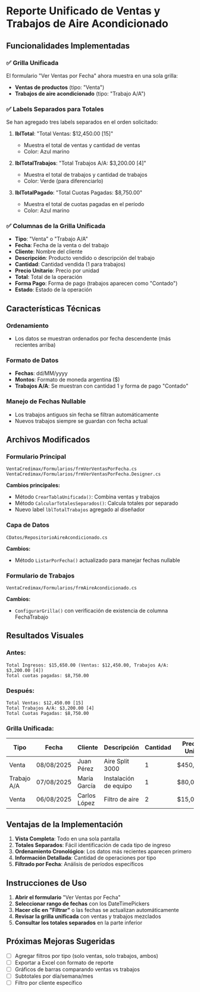# Reporte Unificado de Ventas y Trabajos de Aire Acondicionado

## Funcionalidades Implementadas

### ✅ **Grilla Unificada**
El formulario "Ver Ventas por Fecha" ahora muestra en una sola grilla:
- **Ventas de productos** (tipo: "Venta")
- **Trabajos de aire acondicionado** (tipo: "Trabajo A/A")

### ✅ **Labels Separados para Totales**
Se han agregado tres labels separados en el orden solicitado:

1. **lblTotal**: "Total Ventas: $12,450.00 [15]"
   - Muestra el total de ventas y cantidad de ventas
   - Color: Azul marino

2. **lblTotalTrabajos**: "Total Trabajos A/A: $3,200.00 [4]"
   - Muestra el total de trabajos y cantidad de trabajos
   - Color: Verde (para diferenciarlo)

3. **lblTotalPagado**: "Total Cuotas Pagadas: $8,750.00"
   - Muestra el total de cuotas pagadas en el período
   - Color: Azul marino

### ✅ **Columnas de la Grilla Unificada**
- **Tipo**: "Venta" o "Trabajo A/A"
- **Fecha**: Fecha de la venta o del trabajo
- **Cliente**: Nombre del cliente
- **Descripción**: Producto vendido o descripción del trabajo
- **Cantidad**: Cantidad vendida (1 para trabajos)
- **Precio Unitario**: Precio por unidad
- **Total**: Total de la operación
- **Forma Pago**: Forma de pago (trabajos aparecen como "Contado")
- **Estado**: Estado de la operación

## Características Técnicas

### **Ordenamiento**
- Los datos se muestran ordenados por fecha descendente (más recientes arriba)

### **Formato de Datos**
- **Fechas**: dd/MM/yyyy
- **Montos**: Formato de moneda argentina ($)
- **Trabajos A/A**: Se muestran con cantidad 1 y forma de pago "Contado"

### **Manejo de Fechas Nullable**
- Los trabajos antiguos sin fecha se filtran automáticamente
- Nuevos trabajos siempre se guardan con fecha actual

## Archivos Modificados

### **Formulario Principal**
```
VentaCredimax/Formularios/frmVerVentasPorFecha.cs
VentaCredimax/Formularios/frmVerVentasPorFecha.Designer.cs
```

**Cambios principales:**
- Método `CrearTablaUnificada()`: Combina ventas y trabajos
- Método `CalcularTotalesSeparados()`: Calcula totales por separado
- Nuevo label `lblTotalTrabajos` agregado al diseñador

### **Capa de Datos**
```
CDatos/RepositorioAireAcondicionado.cs
```

**Cambios:**
- Método `ListarPorFecha()` actualizado para manejar fechas nullable

### **Formulario de Trabajos**
```
VentaCredimax/Formularios/frmAireAcondicionado.cs
```

**Cambios:**
- `ConfigurarGrilla()` con verificación de existencia de columna FechaTrabajo

## Resultados Visuales

### **Antes:**
```
Total Ingresos: $15,650.00 (Ventas: $12,450.00, Trabajos A/A: $3,200.00 [4])
Total cuotas pagadas: $8,750.00
```

### **Después:**
```
Total Ventas: $12,450.00 [15]
Total Trabajos A/A: $3,200.00 [4]
Total Cuotas Pagadas: $8,750.00
```

### **Grilla Unificada:**
| Tipo | Fecha | Cliente | Descripción | Cantidad | Precio Unit. | Total | Forma Pago | Estado |
|------|-------|---------|-------------|----------|--------------|-------|------------|--------|
| Venta | 08/08/2025 | Juan Pérez | Aire Split 3000 | 1 | $450,000 | $450,000 | 12 Cuotas | Pendiente |
| Trabajo A/A | 07/08/2025 | María García | Instalación de equipo | 1 | $80,000 | $80,000 | Contado | Completado |
| Venta | 06/08/2025 | Carlos López | Filtro de aire | 2 | $15,000 | $30,000 | Contado | Pendiente |

## Ventajas de la Implementación

1. **Vista Completa**: Todo en una sola pantalla
2. **Totales Separados**: Fácil identificación de cada tipo de ingreso
3. **Ordenamiento Cronológico**: Los datos más recientes aparecen primero
4. **Información Detallada**: Cantidad de operaciones por tipo
5. **Filtrado por Fecha**: Análisis de períodos específicos

## Instrucciones de Uso

1. **Abrir el formulario** "Ver Ventas por Fecha"
2. **Seleccionar rango de fechas** con los DateTimePickers
3. **Hacer clic en "Filtrar"** o las fechas se actualizan automáticamente
4. **Revisar la grilla unificada** con ventas y trabajos mezclados
5. **Consultar los totales separados** en la parte inferior

## Próximas Mejoras Sugeridas

- [ ] Agregar filtros por tipo (solo ventas, solo trabajos, ambos)
- [ ] Exportar a Excel con formato de reporte
- [ ] Gráficos de barras comparando ventas vs trabajos
- [ ] Subtotales por día/semana/mes
- [ ] Filtro por cliente específico
